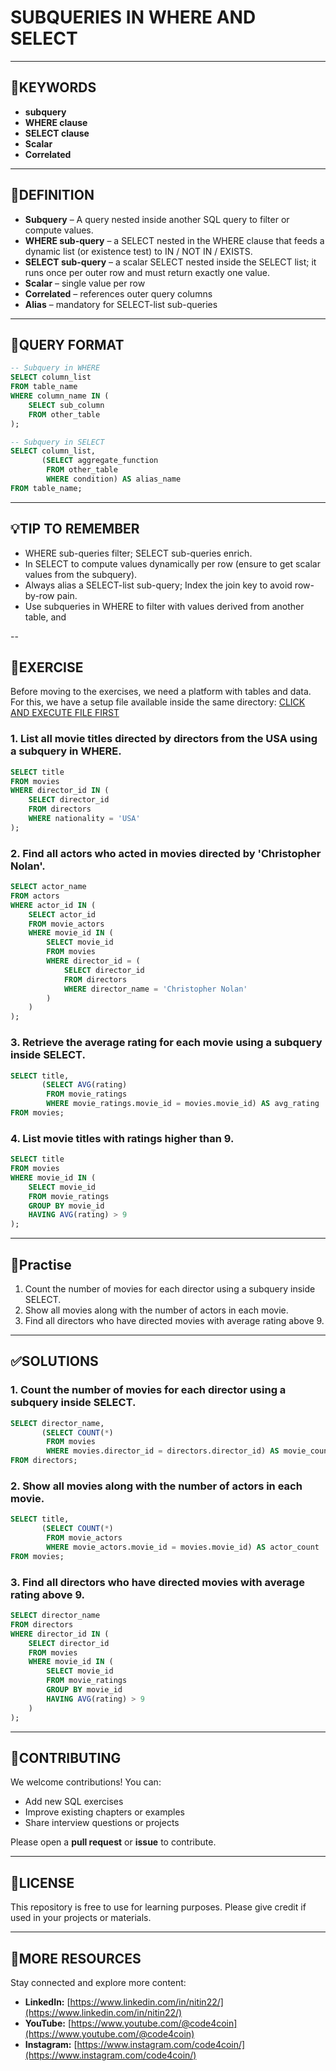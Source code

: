 # SUBQUERIES IN WHERE AND SELECT

---
## 🔑KEYWORDS
* **subquery**
* **WHERE clause**
* **SELECT clause**
* **Scalar**
* **Correlated** 
---

## 📖DEFINITION  
- **Subquery** – A query nested inside another SQL query to filter or compute values.
- **WHERE sub-query** – a SELECT nested in the WHERE clause that feeds a dynamic list (or existence test) to IN / NOT IN / EXISTS.  
- **SELECT sub-query** – a scalar SELECT nested inside the SELECT list; it runs once per outer row and must return exactly one value.
- **Scalar** – single value per row  
- **Correlated** – references outer query columns  
- **Alias** – mandatory for SELECT-list sub-queries
---

## 🧱QUERY FORMAT

```sql
-- Subquery in WHERE
SELECT column_list
FROM table_name
WHERE column_name IN (
    SELECT sub_column
    FROM other_table
);
```

```sql
-- Subquery in SELECT
SELECT column_list,
       (SELECT aggregate_function
        FROM other_table
        WHERE condition) AS alias_name
FROM table_name;
```
---

## 💡TIP TO REMEMBER
- WHERE sub-queries filter; SELECT sub-queries enrich.
- In SELECT to compute values dynamically per row (ensure to get scalar values from the subquery).
- Always alias a SELECT-list sub-query; Index the join key to avoid row-by-row pain.
- Use subqueries in WHERE to filter with values derived from another table, and

--
## 💪EXERCISE

Before moving to the exercises, we need a platform with tables and data.
For this, we have a setup file available inside the same directory: [CLICK AND EXECUTE FILE FIRST](https://github.com/code4coin/001-SQL-Structured-Query-Language-/blob/main/001%20SQL%20FOR%20DATA%20ENGINEERS/002%20SAMPLE%20DATA/001%20MOVIE%20DATA.md)

### 1. List all movie titles directed by directors from the USA using a subquery in WHERE.
```sql
SELECT title
FROM movies
WHERE director_id IN (
    SELECT director_id
    FROM directors
    WHERE nationality = 'USA'
);
```

### 2. Find all actors who acted in movies directed by 'Christopher Nolan'.
```sql
SELECT actor_name
FROM actors
WHERE actor_id IN (
    SELECT actor_id
    FROM movie_actors
    WHERE movie_id IN (
        SELECT movie_id
        FROM movies
        WHERE director_id = (
            SELECT director_id
            FROM directors
            WHERE director_name = 'Christopher Nolan'
        )
    )
);
```

### 3. Retrieve the average rating for each movie using a subquery inside SELECT.
```sql
SELECT title,
       (SELECT AVG(rating)
        FROM movie_ratings
        WHERE movie_ratings.movie_id = movies.movie_id) AS avg_rating
FROM movies;
```

### 4. List movie titles with ratings higher than 9.
```sql
SELECT title
FROM movies
WHERE movie_id IN (
    SELECT movie_id
    FROM movie_ratings
    GROUP BY movie_id
    HAVING AVG(rating) > 9
);
```

---

## 🧠Practise

1. Count the number of movies for each director using a subquery inside SELECT.
2. Show all movies along with the number of actors in each movie.
3. Find all directors who have directed movies with average rating above 9.

---

## ✅SOLUTIONS

### 1. Count the number of movies for each director using a subquery inside SELECT.

```sql
SELECT director_name,
       (SELECT COUNT(*)
        FROM movies
        WHERE movies.director_id = directors.director_id) AS movie_count
FROM directors;
```

### 2. Show all movies along with the number of actors in each movie.

```sql
SELECT title,
       (SELECT COUNT(*)
        FROM movie_actors
        WHERE movie_actors.movie_id = movies.movie_id) AS actor_count
FROM movies;
```

### 3. Find all directors who have directed movies with average rating above 9.

```sql
SELECT director_name
FROM directors
WHERE director_id IN (
    SELECT director_id
    FROM movies
    WHERE movie_id IN (
        SELECT movie_id
        FROM movie_ratings
        GROUP BY movie_id
        HAVING AVG(rating) > 9
    )
);
```
---

## 🤝**CONTRIBUTING**

We welcome contributions! You can:

* Add new SQL exercises
* Improve existing chapters or examples
* Share interview questions or projects

Please open a **pull request** or **issue** to contribute.

---

## 📄**LICENSE**

This repository is free to use for learning purposes. Please give credit if used in your projects or materials.

---

## 🔗**MORE RESOURCES**

Stay connected and explore more content:

* **LinkedIn:** [https://www.linkedin.com/in/nitin22/](https://www.linkedin.com/in/nitin22/)
* **YouTube:** [https://www.youtube.com/@code4coin](https://www.youtube.com/@code4coin)
* **Instagram:** [https://www.instagram.com/code4coin/](https://www.instagram.com/code4coin/)
